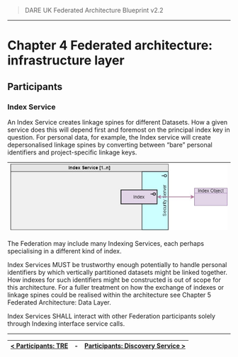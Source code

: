 > DARE UK Federated Architecture Blueprint  v2.2
----

# Chapter 4 Federated architecture: infrastructure layer
## Participants
### Index Service

An Index Service creates linkage spines for different Datasets. How a given service does this will depend first and foremost on the principal index key in question. For personal data, for example, the Index service will create depersonalised linkage spines by converting between “bare” personal identifiers and project-specific linkage keys.

| [![Index service](../assets/images/federation-2-TRE_Federation_Elements_IS.jpg)](../assets/images/federation-2-TRE_Federation_Elements_IS.jpg) |
| ---- |

The Federation may include many Indexing Services, each perhaps specialising in a different kind of index.

Index Services MUST be trustworthy enough potentially to handle personal identifiers by which vertically partitioned datasets might be linked together. How indexes for such identifiers might be constructed is out of scope for this architecture. For a fuller treatment on how the exchange of indexes or linkage spines could be realised within the architecture see Chapter 5 Federated Architecture: Data Layer.

Index Services SHALL interact with other Federation participants solely through Indexing interface service calls. 


----

| [< Participants: TRE](4_3_1_TRE.md) | - | [Participants: Discovery Service >](4_3_3_Discovery_Service.md) |
| ---- | ---- | ---- |

